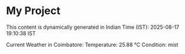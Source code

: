 # My Project

This content is dynamically generated in Indian Time (IST): 2025-08-17 19:10:38 IST


Current Weather in Coimbatore:
Temperature: 25.88 °C
Condition: mist
